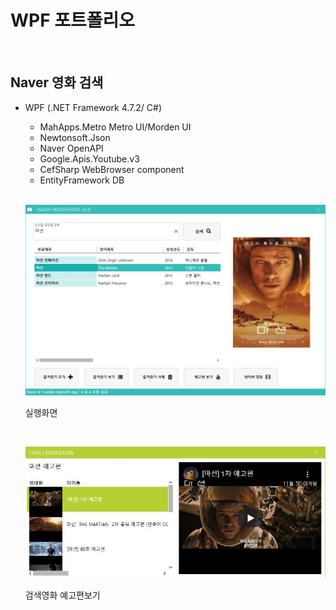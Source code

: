 # WPF 포트폴리오

<br/>

## Naver 영화 검색
- WPF (.NET Framework 4.7.2/ C#)
  - MahApps.Metro Metro UI/Morden UI
  - Newtonsoft.Json
  - Naver OpenAPI
  - Google.Apis.Youtube.v3
  - CefSharp WebBrowser component
  - EntityFramework DB
  
  <br/>

  ![NaverMovieFinder](https://raw.githubusercontent.com/Cheol-wook/studyWPF/main/capture/martian.png)
  
  실행화면
  
  <br/>
  
  ![YoutubePlay](https://raw.githubusercontent.com/Cheol-wook/studyWPF/main/capture/Martian_trailer.JPG)
  
  검색영화 예고편보기 
